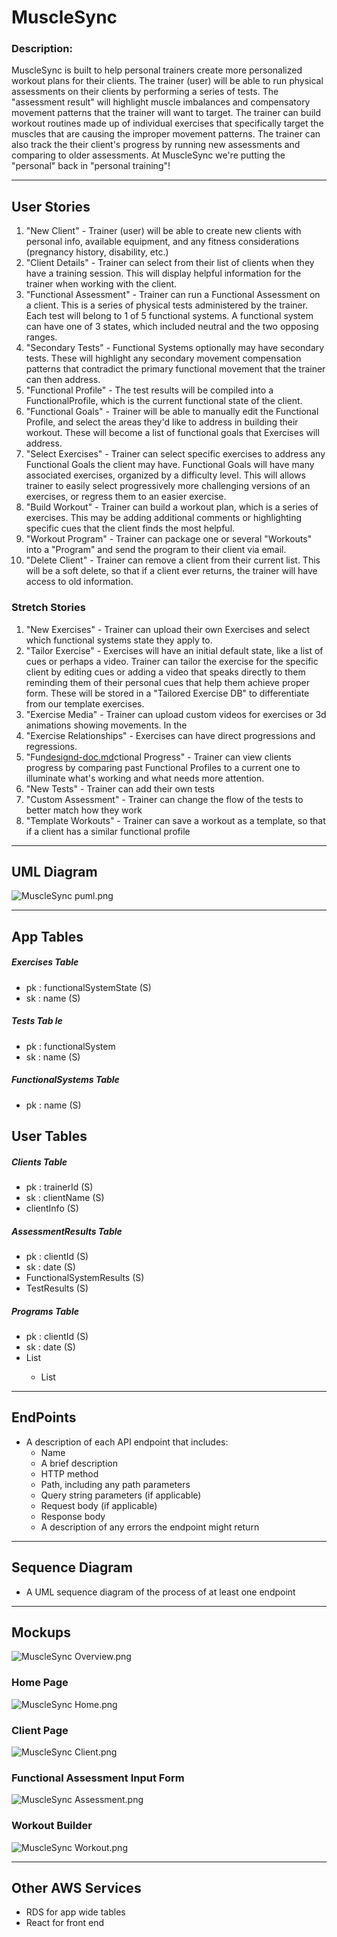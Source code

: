 # MuscleSync
### Description:
MuscleSync is built to help personal trainers create more personalized workout plans for their clients. The trainer (user) will be able to run physical assessments on their clients by performing a series of tests. The "assessment result" will highlight muscle imbalances and compensatory movement patterns that the trainer will want to target. The trainer can build workout routines made up of individual exercises that specifically target the muscles that are causing the improper movement patterns. The trainer can also track the their client's progress by running new assessments and comparing to older assessments. At MuscleSync we're putting the "personal" back in "personal training"!

---
## User Stories
1. "New Client" - Trainer (user) will be able to create new clients with personal info, available equipment, and any fitness considerations (pregnancy history, disability, etc.)
2. "Client Details" - Trainer can select from their list of clients when they have a training session. This will display helpful information for the trainer when working with the client.
3. "Functional Assessment" - Trainer can run a Functional Assessment on a client. This is a series of physical tests administered by the trainer. Each test will belong to 1 of 5 functional systems. A functional system can have one of 3 states, which included neutral and the two opposing ranges.
4. "Secondary Tests" - Functional Systems optionally may have secondary tests. These will highlight any secondary movement compensation patterns that contradict the primary functional movement that the trainer can then address.
5. "Functional Profile" - The test results will be compiled into a FunctionalProfile, which is the current functional state of the client.
6. "Functional Goals" - Trainer will be able to manually edit the Functional Profile, and select the areas they'd like to address in building their workout. These will become a list of functional goals that Exercises will address.
7. "Select Exercises" - Trainer can select specific exercises to address any Functional Goals the client may have. Functional Goals will have many associated exercises, organized by a difficulty level. This will allows trainer to easily select progressively more challenging versions of an exercises, or regress them to an easier exercise.
8. "Build Workout" - Trainer can build a workout plan, which is a series of exercises.  This may be adding additional comments or highlighting specific cues that the client finds the most helpful.
9. "Workout Program" - Trainer can package one or several "Workouts" into a "Program" and send the program to their client via email.
10. "Delete Client" - Trainer can remove a client from their current list. This will  be a soft delete, so that if a client ever returns, the trainer will have access to old information.
### Stretch Stories
1. "New Exercises" - Trainer can upload their own Exercises and select which functional systems state they apply to.
2. "Tailor Exercise" - Exercises will have an initial default state, like a list of cues or perhaps a video. Trainer can tailor the exercise for the specific client by editing cues or adding a video that speaks directly to them reminding them of their personal cues that help them achieve proper form. These will be stored in a "Tailored Exercise DB" to differentiate from our template exercises.
3. "Exercise Media" - Trainer can upload custom videos for exercises or 3d animations showing movements. In the
4. "Exercise Relationships" - Exercises can have direct progressions and regressions.
5. "Fun[designd-doc.md](designd-doc.md)ctional Progress" - Trainer can view clients progress by comparing past Functional Profiles to a current one to illuminate what's working and what needs more attention.
6. "New Tests" - Trainer can add their own tests
7. "Custom Assessment" - Trainer can change the flow of the tests to better match how they work
8. "Template Workouts" - Trainer can save a workout as a template, so that if a client has a similar functional profile
---

## UML Diagram

![MuscleSync puml.png](design%20images%2FMuscleSync%20puml.png)

---
## App Tables
##### Exercises Table
- pk : functionalSystemState (S)
- sk : name (S)
##### Tests Tab le
- pk : functionalSystem
- sk : name (S)
##### FunctionalSystems Table
- pk : name (S)

## User Tables
##### Clients Table
- pk : trainerId (S)
- sk : clientName (S)
- clientInfo (S)
##### AssessmentResults Table
- pk : clientId (S)
- sk : date (S)
- FunctionalSystemResults (S)
- TestResults (S)
##### Programs Table
- pk : clientId (S)
- sk : date (S)
- List<Workouts>
  - List<Exercises>

---

## EndPoints
- A description of each API endpoint that includes:
    - Name
    - A brief description
    - HTTP method
    - Path, including any path parameters
    - Query string parameters (if applicable)
    - Request body (if applicable)
    - Response body
    - A description of any errors the endpoint might return
---

## Sequence Diagram
- A UML sequence diagram of the process of at least one endpoint
---

## Mockups

![MuscleSync Overview.png](design%20images%2FMuscleSync%20Overview.png)

### Home Page

![MuscleSync Home.png](design%20images%2FMuscleSync%20Home.png)

### Client Page

![MuscleSync Client.png](design%20images%2FMuscleSync%20Client.png)

### Functional Assessment Input Form 

![MuscleSync Assessment.png](design%20images%2FMuscleSync%20Assessment.png)

### Workout Builder

![MuscleSync Workout.png](design%20images%2FMuscleSync%20Workout.png)

---

## Other AWS Services
- RDS for app wide tables
- React for front end
